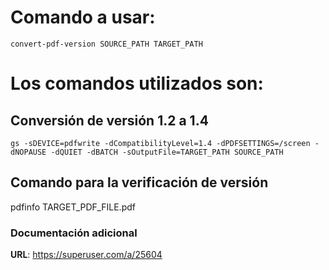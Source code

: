 # Comando a usar:
`convert-pdf-version SOURCE_PATH TARGET_PATH`

# Los comandos utilizados son:
## Conversión de versión 1.2 a 1.4
`gs -sDEVICE=pdfwrite -dCompatibilityLevel=1.4 -dPDFSETTINGS=/screen -dNOPAUSE -dQUIET -dBATCH -sOutputFile=TARGET_PATH SOURCE_PATH`

## Comando para la verificación de versión
pdfinfo TARGET_PDF_FILE.pdf

### Documentación adicional
**URL**: https://superuser.com/a/25604